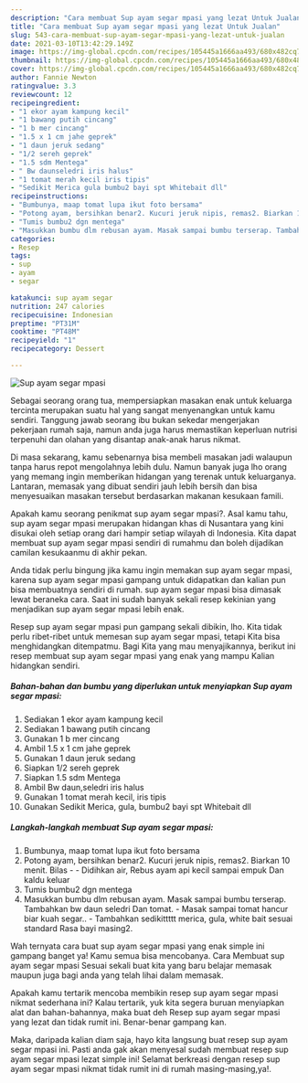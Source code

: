```yaml
---
description: "Cara membuat Sup ayam segar mpasi yang lezat Untuk Jualan"
title: "Cara membuat Sup ayam segar mpasi yang lezat Untuk Jualan"
slug: 543-cara-membuat-sup-ayam-segar-mpasi-yang-lezat-untuk-jualan
date: 2021-03-10T13:42:29.149Z
image: https://img-global.cpcdn.com/recipes/105445a1666aa493/680x482cq70/sup-ayam-segar-mpasi-foto-resep-utama.jpg
thumbnail: https://img-global.cpcdn.com/recipes/105445a1666aa493/680x482cq70/sup-ayam-segar-mpasi-foto-resep-utama.jpg
cover: https://img-global.cpcdn.com/recipes/105445a1666aa493/680x482cq70/sup-ayam-segar-mpasi-foto-resep-utama.jpg
author: Fannie Newton
ratingvalue: 3.3
reviewcount: 12
recipeingredient:
- "1 ekor ayam kampung kecil"
- "1 bawang putih cincang"
- "1 b mer cincang"
- "1.5 x 1 cm jahe geprek"
- "1 daun jeruk sedang"
- "1/2 sereh geprek"
- "1.5 sdm Mentega"
- " Bw daunseledri iris halus"
- "1 tomat merah kecil iris tipis"
- "Sedikit Merica gula bumbu2 bayi spt Whitebait dll"
recipeinstructions:
- "Bumbunya, maap tomat lupa ikut foto bersama"
- "Potong ayam, bersihkan benar2. Kucuri jeruk nipis, remas2. Biarkan 10 menit. Bilas  Didihkan air, Rebus ayam api kecil sampai empuk Dan kaldu keluar"
- "Tumis bumbu2 dgn mentega"
- "Masukkan bumbu dlm rebusan ayam. Masak sampai bumbu terserap. Tambahkan bw daun seledri Dan tomat. Masak sampai tomat hancur biar kuah segar.. Tambahkan sedikittttt merica, gula, white bait sesuai standard Rasa bayi masing2."
categories:
- Resep
tags:
- sup
- ayam
- segar

katakunci: sup ayam segar 
nutrition: 247 calories
recipecuisine: Indonesian
preptime: "PT31M"
cooktime: "PT48M"
recipeyield: "1"
recipecategory: Dessert

---
```



![Sup ayam segar mpasi](https://img-global.cpcdn.com/recipes/105445a1666aa493/680x482cq70/sup-ayam-segar-mpasi-foto-resep-utama.jpg)

Sebagai seorang orang tua, mempersiapkan masakan enak untuk keluarga tercinta merupakan suatu hal yang sangat menyenangkan untuk kamu sendiri. Tanggung jawab seorang ibu bukan sekedar mengerjakan pekerjaan rumah saja, namun anda juga harus memastikan keperluan nutrisi terpenuhi dan olahan yang disantap anak-anak harus nikmat.

Di masa  sekarang, kamu sebenarnya bisa membeli masakan jadi walaupun tanpa harus repot mengolahnya lebih dulu. Namun banyak juga lho orang yang memang ingin memberikan hidangan yang terenak untuk keluarganya. Lantaran, memasak yang dibuat sendiri jauh lebih bersih dan bisa menyesuaikan masakan tersebut berdasarkan makanan kesukaan famili. 



Apakah kamu seorang penikmat sup ayam segar mpasi?. Asal kamu tahu, sup ayam segar mpasi merupakan hidangan khas di Nusantara yang kini disukai oleh setiap orang dari hampir setiap wilayah di Indonesia. Kita dapat membuat sup ayam segar mpasi sendiri di rumahmu dan boleh dijadikan camilan kesukaanmu di akhir pekan.

Anda tidak perlu bingung jika kamu ingin memakan sup ayam segar mpasi, karena sup ayam segar mpasi gampang untuk didapatkan dan kalian pun bisa membuatnya sendiri di rumah. sup ayam segar mpasi bisa dimasak lewat beraneka cara. Saat ini sudah banyak sekali resep kekinian yang menjadikan sup ayam segar mpasi lebih enak.

Resep sup ayam segar mpasi pun gampang sekali dibikin, lho. Kita tidak perlu ribet-ribet untuk memesan sup ayam segar mpasi, tetapi Kita bisa menghidangkan ditempatmu. Bagi Kita yang mau menyajikannya, berikut ini resep membuat sup ayam segar mpasi yang enak yang mampu Kalian hidangkan sendiri.

<!--inarticleads1-->

##### Bahan-bahan dan bumbu yang diperlukan untuk menyiapkan Sup ayam segar mpasi:

1. Sediakan 1 ekor ayam kampung kecil
1. Sediakan 1 bawang putih cincang
1. Gunakan 1 b mer cincang
1. Ambil 1.5 x 1 cm jahe geprek
1. Gunakan 1 daun jeruk sedang
1. Siapkan 1/2 sereh geprek
1. Siapkan 1.5 sdm Mentega
1. Ambil  Bw daun,seledri iris halus
1. Gunakan 1 tomat merah kecil, iris tipis
1. Gunakan Sedikit Merica, gula, bumbu2 bayi spt Whitebait dll




<!--inarticleads2-->

##### Langkah-langkah membuat Sup ayam segar mpasi:

1. Bumbunya, maap tomat lupa ikut foto bersama
1. Potong ayam, bersihkan benar2. Kucuri jeruk nipis, remas2. Biarkan 10 menit. Bilas -  - Didihkan air, Rebus ayam api kecil sampai empuk Dan kaldu keluar
1. Tumis bumbu2 dgn mentega
1. Masukkan bumbu dlm rebusan ayam. Masak sampai bumbu terserap. Tambahkan bw daun seledri Dan tomat. - Masak sampai tomat hancur biar kuah segar.. - Tambahkan sedikittttt merica, gula, white bait sesuai standard Rasa bayi masing2.




Wah ternyata cara buat sup ayam segar mpasi yang enak simple ini gampang banget ya! Kamu semua bisa mencobanya. Cara Membuat sup ayam segar mpasi Sesuai sekali buat kita yang baru belajar memasak maupun juga bagi anda yang telah lihai dalam memasak.

Apakah kamu tertarik mencoba membikin resep sup ayam segar mpasi nikmat sederhana ini? Kalau tertarik, yuk kita segera buruan menyiapkan alat dan bahan-bahannya, maka buat deh Resep sup ayam segar mpasi yang lezat dan tidak rumit ini. Benar-benar gampang kan. 

Maka, daripada kalian diam saja, hayo kita langsung buat resep sup ayam segar mpasi ini. Pasti anda gak akan menyesal sudah membuat resep sup ayam segar mpasi lezat simple ini! Selamat berkreasi dengan resep sup ayam segar mpasi nikmat tidak rumit ini di rumah masing-masing,ya!.

